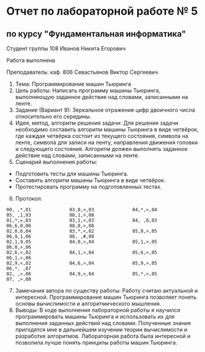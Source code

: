 # Отчет по лабораторной работе № 5
## по курсу "Фундаментальная информатика"

Студент группы 108 Иванов Никита Егорович

Работа выполнена 

Преподаватель: каф. 806 Севастьянов Виктор Сергеевич

1. Тема: Программирование машин Тьюринга
2. Цель работы: Написать программу машины Тьюринга, выполняющую заданное действие над словами, записанными на ленте.
3. Задание (Вариант 9): Зеркальное отражение цифр двоичного числа относительно его середины.
4. Идея, метод, алгоритм решения задачи: Для решения задачи необходимо составить алгоритм машины Тьюринга в виде четвёрок, где каждая четвёрка состоит из текущего состояния, символа на ленте, символа для записи на ленту, направления движения головки и следующего состояния. Алгоритм должен выполнять заданное действие над словами, записанными на ленте.
5. Сценарий выполнения работы:
- Подготовить тесты для машины Тьюринга.
- Составить алгоритм машины Тьюринга в виде четвёрок.
- Протестировать программу на подготовленных тестах.
6. Протокол:
```
00, ,*,01              03,0,<,03              04,*,>,04              05, ,1,03              08,1,>,08
01,*,=,03              03,1,<,03              04, ,0,03              06,6,0,06              08,0,>,08
02,0,6,04              03,*,<,02              05,0,>,05              06,9,1,06              08, ,#,08
02,1,9,05              04,0,>,04              05,1,>,05              06,0,>,06
02,6,<,02              04,1,>,04              05,6,>,05              06,1,>,06
02,9,<,02              04,6,>,04              05,9,>,05              06,*, ,07
02, ,>,06              04,9,>,04              05,*,>,05              07, ,>,08
```
7. Замечания автора по существу работы: Работу считаю актуальной и интересной. Программирование машин Тьюринга позволяет понять основы вычислимости и алгоритмического мышления.
8. Выводы: В ходе выполнения лабораторной работы я научился программировать машины Тьюринга и использовать их для выполнения заданных действий над словами. Полученные знания пригодятся мне в дальнейшем изучении теории вычислимости и разработке алгоритмов. Лабораторная работа была интересной и позволила лучше понять принципы работы машин Тьюринга.